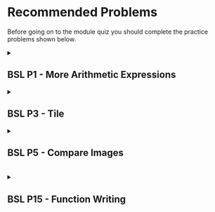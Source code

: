 <h1>Recommended Problems</h1>

Before going on to the module quiz you should complete the practice problems shown below.


<details>
<Summary> <h2>BSL P1 - More Arithmetic Expressions</h2></Summary>
<br>

<h4>PROBLEM</h4>

Write two expressions that multiply the numbers 3, 5 and 7. 
The first should take advantage of the fact that * can accept more than 2 arguments. 
The second should build up the result by first multiplying 3 times 5 and then multiply the result of that by 7. 

<h4> SOLUTION </h4>
<br>

1- `(* 3 5 7)`
<br>
2- `(* (* 3 5) 7)`
</details>

<details>
<Summary> <h2>BSL P3 - Tile</h2></Summary>
<br>

<h4>PROBLEM</h4>

Use the DrRacket square, beside and above functions to create an image like this one:

![image](https://github.com/user-attachments/assets/748e1293-cee8-46d6-baa0-0b304afc7807)



If you prefer to be more creative feel free to do so. You can use other DrRacket image 
functions to make a more interesting or more attractive image.


<h4>SOLUTION</h4>
<br>

```
(beside(above
 (square 30 "solid" "red")
 (square 30 "solid" "green"))
(above
 (square 30 "solid" "green")
 (square 30 "solid" "red")))
```

<br>

![image](https://github.com/user-attachments/assets/373a05ec-74ab-4508-b485-bd5ffe3b9a64)

</details>

<details>
<Summary> <h2>BSL P5 - Compare Images</h2></Summary>
<br>

<h4>PROBLEM</h4>



<h4> SOLUTION </h4>
<br>


</details>

<br>


<details>
<Summary> <h2>BSL P15 - Function Writing</h2></Summary>
<br>

<h4>PROBLEM</h4>



<h4> SOLUTION </h4>
<br>
</details>

</details>

<br>
</details>

